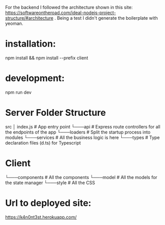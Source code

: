 For the backend I followed the architecture shown in this site: https://softwareontheroad.com/ideal-nodejs-project-structure/#architecture .
Being a test I didn't generate the boilerplate with yeoman.

# installation:

npm install && npm install --prefix client

# development:

npm run dev

# Server Folder Structure

src
│ index.js # App entry point
└───api # Express route controllers for all the endpoints of the app
└───loaders # Split the startup process into modules
└───services # All the business logic is here
└───types # Type declaration files (d.ts) for Typescript

# Client

└───components # All the components
└───model # All the models for the state manager
└───style # All the CSS

# Url to deployed site:

https://k4n0nt3st.herokuapp.com/
